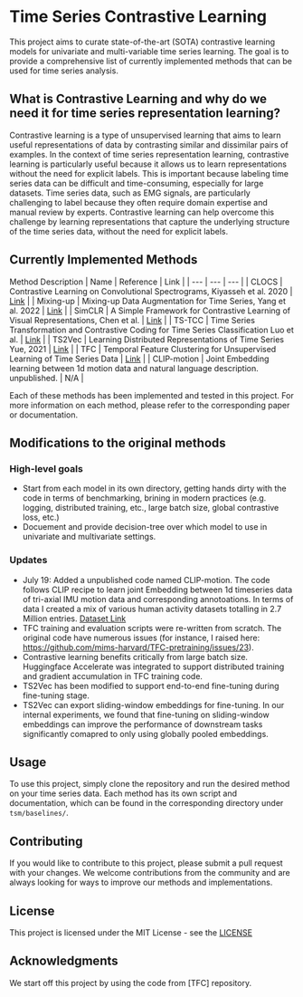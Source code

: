 # Time Series Contrastive Learning

This project aims to curate state-of-the-art (SOTA) contrastive learning models for univariate and multi-variable time series learning. The goal is to provide a comprehensive list of currently implemented methods that can be used for time series analysis.

## What is Contrastive Learning and why do we need it for time series representation learning?
Contrastive learning is a type of unsupervised learning that aims to learn useful representations of data by contrasting similar and dissimilar pairs of examples. In the context of time series representation learning, contrastive learning is particularly useful because it allows us to learn representations without the need for explicit labels. This is important because labeling time series data can be difficult and time-consuming, especially for large datasets. Time series data, such as EMG signals, are particularly challenging to label because they often require domain expertise and manual review by experts. Contrastive learning can help overcome this challenge by learning representations that capture the underlying structure of the time series data, without the need for explicit labels.

## Currently Implemented Methods


Method	Description
| Name | Reference | Link |
| --- | --- | --- |
| CLOCS | Contrastive Learning on Convolutional Spectrograms, Kiyasseh et al. 2020 | [Link](https://arxiv.org/pdf/2005.13249) |
| Mixing-up | Mixing-up Data Augmentation for Time Series, Yang et al. 2022 | [Link](https://arxiv.org/pdf/2201.11739.pdf) |
| SimCLR | A Simple Framework for Contrastive Learning of Visual Representations, Chen et al. | [Link](https://arxiv.org/pdf/2002.05709) |
| TS-TCC | Time Series Transformation and Contrastive Coding for Time Series Classification Luo et al. | [Link](https://arxiv.org/pdf/2303.11911) |
| TS2Vec | Learning Distributed Representations of Time Series Yue, 2021 | [Link](https://arxiv.org/pdf/2106.10466) |
| TFC | Temporal Feature Clustering for Unsupervised Learning of Time Series Data | [Link](https://openreview.net/forum?id=OJ4mMfGKLN) |
| CLIP-motion | Joint Embedding learning between 1d motion data and natural language description. unpublished. | N/A |


Each of these methods has been implemented and tested in this project. For more information on each method, please refer to the corresponding paper or documentation.
## Modifications to the original methods
### High-level goals
- Start from each model in its own directory, getting hands dirty with the code in terms of benchmarking, brining in modern practices (e.g. logging, distributed training, etc., large batch size, global contrastive loss, etc.) 
- Docuement and provide decision-tree over which model to use in univariate and multivariate settings.
### Updates
- July 19: Added a unpublished code named CLIP-motion. The code follows CLIP recipe to learn joint Embedding between 1d timeseries data of tri-axial IMU motion data and corresponding annotoations. In terms of data I created a mix of various human activity datasets totalling in 2.7 Million entries.  [Dataset Link](alexshengzhili/Accel2ActivityCrawl) 
- TFC training and evaluation scripts were re-written from scratch. The original code have numerous issues (for instance, I raised here: https://github.com/mims-harvard/TFC-pretraining/issues/23). 
- Contrastive learning benefits critically from large batch size. Huggingface Accelerate was integrated to support distributed training and gradient accumulation in TFC training code.
- TS2Vec has been modified to support end-to-end fine-tuning during fine-tuning stage. 
- TS2Vec can export sliding-window embeddings for fine-tuning. In our internal experiments, we found that fine-tuning on sliding-window embeddings can improve the performance of downstream tasks significantly comapred to only using globally pooled embeddings. 

## Usage

To use this project, simply clone the repository and run the desired method on your time series data. Each method has its own script and documentation, which can be found in the corresponding directory under `tsm/baselines/`.

## Contributing

If you would like to contribute to this project, please submit a pull request with your changes. We welcome contributions from the community and are always looking for ways to improve our methods and implementations.

## License

This project is licensed under the MIT License - see the [LICENSE](LICENSE)

## Acknowledgments
We start off this project by using the code from [TFC] repository. 

